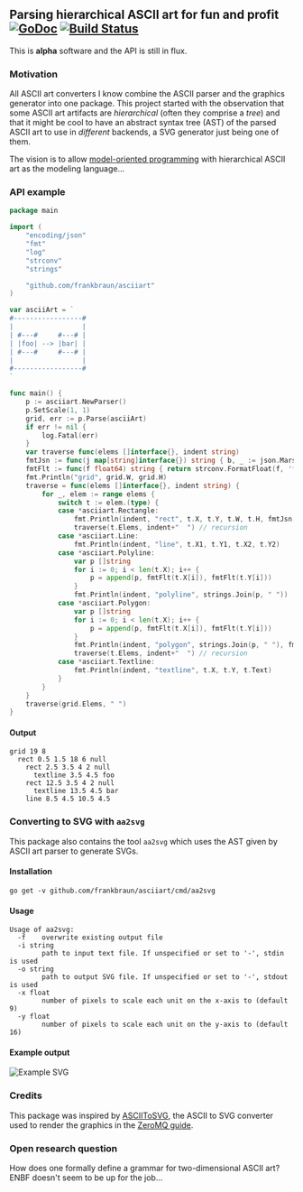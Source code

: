 [comment]: # (This file is generated from templates/readme.tmpl, do not edit!)
## Parsing hierarchical ASCII art for fun and profit [![GoDoc](https://godoc.org/github.com/frankbraun/asciiart?status.png)](http://godoc.org/github.com/frankbraun/asciiart) [![Build Status](https://travis-ci.org/frankbraun/asciiart.png)](https://travis-ci.org/frankbraun/asciiart)

This is **alpha** software and the API is still in flux.


### Motivation

All ASCII art converters I know combine the ASCII parser and the graphics
generator into one package. This project started with the observation that
some ASCII art artifacts are *hierarchical* (often they comprise a *tree*) and
that it might be cool to have an abstract syntax tree (AST) of the parsed
ASCII art to use in *different* backends, a SVG generator just being one of
them.

The vision is to allow [model-oriented programming](https://github.com/imatix/gsl#model-oriented-programming) with hierarchical ASCII art as the modeling language...


### API example

```go
package main

import (
	"encoding/json"
	"fmt"
	"log"
	"strconv"
	"strings"

	"github.com/frankbraun/asciiart"
)

var asciiArt = `
#-----------------#
|                 |
| #---#     #---# |
| |foo| --> |bar| |
| #---#     #---# |
|                 |
#-----------------#
`

func main() {
	p := asciiart.NewParser()
	p.SetScale(1, 1)
	grid, err := p.Parse(asciiArt)
	if err != nil {
		log.Fatal(err)
	}
	var traverse func(elems []interface{}, indent string)
	fmtJsn := func(j map[string]interface{}) string { b, _ := json.Marshal(j); return string(b) }
	fmtFlt := func(f float64) string { return strconv.FormatFloat(f, 'f', -1, 64) }
	fmt.Println("grid", grid.W, grid.H)
	traverse = func(elems []interface{}, indent string) {
		for _, elem := range elems {
			switch t := elem.(type) {
			case *asciiart.Rectangle:
				fmt.Println(indent, "rect", t.X, t.Y, t.W, t.H, fmtJsn(t.Ref))
				traverse(t.Elems, indent+"  ") // recursion
			case *asciiart.Line:
				fmt.Println(indent, "line", t.X1, t.Y1, t.X2, t.Y2)
			case *asciiart.Polyline:
				var p []string
				for i := 0; i < len(t.X); i++ {
					p = append(p, fmtFlt(t.X[i]), fmtFlt(t.Y[i]))
				}
				fmt.Println(indent, "polyline", strings.Join(p, " "))
			case *asciiart.Polygon:
				var p []string
				for i := 0; i < len(t.X); i++ {
					p = append(p, fmtFlt(t.X[i]), fmtFlt(t.Y[i]))
				}
				fmt.Println(indent, "polygon", strings.Join(p, " "), fmtJsn(t.Ref))
				traverse(t.Elems, indent+"  ") // recursion
			case *asciiart.Textline:
				fmt.Println(indent, "textline", t.X, t.Y, t.Text)
			}
		}
	}
	traverse(grid.Elems, " ")
}

```


#### Output

```
grid 19 8
  rect 0.5 1.5 18 6 null
    rect 2.5 3.5 4 2 null
      textline 3.5 4.5 foo
    rect 12.5 3.5 4 2 null
      textline 13.5 4.5 bar
    line 8.5 4.5 10.5 4.5
```


### Converting to SVG with `aa2svg`

This package also contains the tool `aa2svg` which uses the AST given by ASCII
art parser to generate SVGs.


#### Installation

```
go get -v github.com/frankbraun/asciiart/cmd/aa2svg
```


#### Usage

```
Usage of aa2svg:
  -f	overwrite existing output file
  -i string
    	path to input text file. If unspecified or set to '-', stdin is used
  -o string
    	path to output SVG file. If unspecified or set to '-', stdout is used
  -x float
    	number of pixels to scale each unit on the x-axis to (default 9)
  -y float
    	number of pixels to scale each unit on the y-axis to (default 16)
```


#### Example output
![Example SVG](https://rawgit.com/frankbraun/asciiart/master/templates/exampleart.svg)


### Credits

This package was inspired by [ASCIIToSVG](https://github.com/dhobsd/asciitosvg/), the ASCII to SVG converter used to render the graphics in the
[ZeroMQ guide](http://zguide.zeromq.org/).


### Open research question

How does one formally define a grammar for two-dimensional ASCII art?
ENBF doesn't seem to be up for the job...